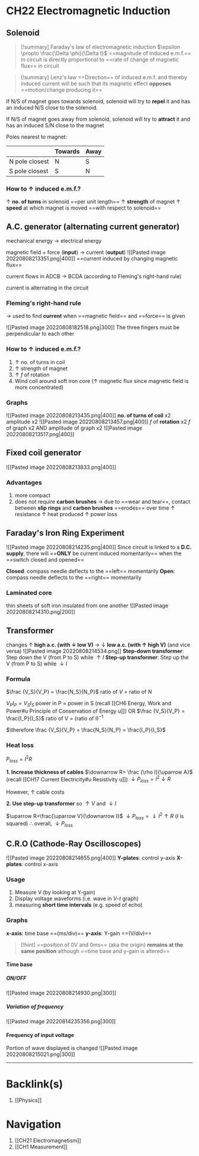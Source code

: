 # CH22 Electromagnetic Induction
## Solenoid
>[!summary] Faraday's law of electromagnetic induction
>$\epsilon \propto \frac{\Delta \phi}{\Delta t}$
>==magnitude of induced e.m.f.== in circuit is directly proportional to ==rate of change of magnetic flux== in circuit

>[!summary] Lenz's law
>==Direction== of induced e.m.f. and thereby induced current will be such that its magnetic effect **opposes** ==motion/change producing it==

If N/S of magnet goes towards solenoid, solenoid will try to **repel** it and has an induced N/S close to the solenoid.

If N/S of magnet goes away from solenoid, solenoid will try to **attract** it and has an induced S/N close to the magnet

Poles nearest to magnet:

|                | Towards | Away |
| -------------- | ------- | ---- |
| N pole closest | N       | S    |
| S pole closest | S       | N    |
### How to $\uparrow$ induced e.m.f.?
$\uparrow$ **no. of turns** in solenoid ==per unit length==
$\uparrow$ **strength** of magnet
$\uparrow$ **speed** at which magnet is moved ==with respect to solenoid==
## A.C. generator (alternating current generator)
mechanical energy $\rightarrow$ electrical energy

magnetic field + force (**input**) $\rightarrow$ current (**output**)
![[Pasted image 20220808213351.png|400]]
==current induced by changing magnetic flux==

current flows in ADCB $\rightarrow$ BCDA (according to Fleming's right-hand rule)

current is alternating in the circuit
### Fleming's right-hand rule
$\rightarrow$ used to find **current** when ==magnetic field== and ==force== is given

![[Pasted image 20220808182518.png|300]]
The three fingers must be perpendicular to each other
### How to $\uparrow$ induced e.m.f.?
1. $\uparrow$ no. of turns in coil
2. $\uparrow$ strength of magnet
3. $\uparrow$ $f$ of rotation
4. Wind coil around soft iron core ($\uparrow$ magnetic flux since magnetic field is more concentrated)
### Graphs
![[Pasted image 20220808213435.png|400]]
**no. of turns of coil** x2
amplitude x2
![[Pasted image 20220808213457.png|400]]
$f$ of **rotation** x2
$f$ of graph x2 AND amplitude of graph x2
![[Pasted image 20220808213517.png|400]]
## Fixed coil generator
![[Pasted image 20220808213833.png|400]]
### Advantages
1. more compact
2. does not require **carbon brushes**
    $\rightarrow$ due to ==wear and tear==, contact between **slip rings** and **carbon brushes** ==erodes== over time
    $\uparrow$ resistance 
    $\uparrow$ heat produced
    $\uparrow$ power loss
## Faraday's Iron Ring Experiment
![[Pasted image 20220808214235.png|400]]
Since circuit is linked to a **D.C. supply**, there will ==**ONLY** be current induced momentarily== when the ==switch closed and opened==

**Closed**: compass needle deflects to the ==left== momentarily
**Open**: compass needle deflects to the ==right== momentarily
### Laminated core
thin sheets of soft iron insulated from one another
![[Pasted image 20220808214310.png|200]]
## Transformer
changes $\uparrow$ **high a.c. (with $\downarrow$ low V)** $\rightarrow$ $\downarrow$ **low a.c. (with $\uparrow$ high V)** (and vice versa)
![[Pasted image 20220808214534.png]]
**Step-down transformer**: Step down the V (from P to S) while $\uparrow I$
**Step-up transformer**: Step up the V (from P to S) while $\downarrow I$
### Formula
$\frac {V_S}{V_P} = \frac{N_S}{N_P}$ ratio of $V$ = ratio of $N$

${V_P}{I_P} = {V_S}{I_S}$  power in P = power in S (recall [[CH6 Energy, Work and Power#u Principle of Conservation of Energy u]])
OR $\frac {V_S}{V_P} = \frac{I_P}{I_S}$ ratio of V = (ratio of I)$^{-1}$

$\therefore \frac {V_S}{V_P} = \frac{N_S}{N_P} = \frac{I_P}{I_S}$
### Heat loss
$P_{loss}=I^2R$

**1. Increase thickness of cables**
$\downarrow R= \frac {\rho l}{\uparrow A}$ (recall [[CH17 Current Electricity#u Resistivity u]])
$\downarrow P_{loss}=I^2\downarrow R$

However, $\uparrow$ cable costs

**2. Use step-up transformer**
so $\uparrow V$ and $\downarrow I$

$\uparrow R=\frac{\uparrow V}{\downarrow I}$
$\downarrow P_{loss}=\Downarrow I^2\uparrow R$ ($I$ is squared)
$\therefore$ overall, $\downarrow P_{loss}$
## C.R.O (Cathode-Ray Oscilloscopes)
![[Pasted image 20220808214655.png|400]]
**Y-plates**: control y-axis
**X-plates**: control x-axis
### Usage
1. Measure V (by looking at Y-gain)
2. Display voltage waveforms (i.e. wave in $V$-$t$ graph)
3. measuring **short time intervals** (e.g. speed of echo)
### Graphs
**x-axis**: time base ==(ms/div)==
**y-axis**: Y-gain ==(V/div)==
>[!hint] ==position of 0V and 0ms== (aka the origin) **remains at the same position** although ==time base and y-gain is altered==
#### Time base
##### ON/OFF
![[Pasted image 20220808214930.png|300]]
##### Variation of frequency
![[Pasted image 20220814235356.png|300]]
#### Frequency of input voltage
Portion of wave displayed is changed
![[Pasted image 20220808215021.png|300]]

---
# Backlink(s)
1. [[Physics]]
# Navigation
1. [[CH21 Electromagnetism]]
2. [[CH1 Measurement]]